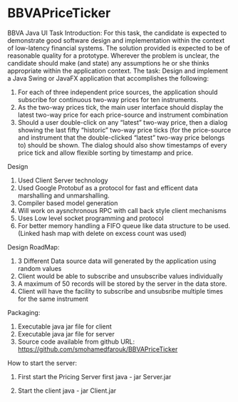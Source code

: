 # BBVAPriceTicker
BBVA Java UI Task
Introduction:
For this task, the candidate is expected to demonstrate good software design and implementation within the context of low-latency financial systems.  The solution provided is expected to be of reasonable quality for a prototype.  Wherever the problem is unclear, the candidate should make (and state) any assumptions he or she thinks appropriate within the application context.
The task:
Design and implement a Java Swing or JavaFX application that accomplishes the following:
1.	For each of three independent price sources, the application should subscribe for continuous two-way prices for ten instruments.
2.	As the two-way prices tick, the main user interface should display the latest two-way price for each price-source and instrument combination
3.	Should a user double-click on any “latest” two-way price, then a dialog showing the last fifty “historic” two-way price ticks (for the price-source and instrument that the double-clicked “latest” two-way price belongs to) should be shown.  The dialog should also show timestamps of every price tick and allow flexible sorting by timestamp and price.

Design
1. Used Client Server technology
2. Used Google Protobuf as a protocol for fast and efficent data marshalling and unmarshalling.
3. Compiler based model generation
4. Will work on aysnchronous RPC with call back style client mechanisms
5. Uses Low level socket programming and protocol
6. For better memory handling a FIFO queue like data structure to be used. (Linked hash map with delete on excess
count was used)

Design RoadMap:
1. 3 Different Data source data will generated by the application using random values
2. Client would be able to subscribe and unsubscribe values individually
3. A maximum of 50 records will be stored by the server in the data store.
4. Client will have the facility to subscribe and unsubsribe multiple times for the same instrument

Packaging:
 1. Executable java jar file for client
 2. Executable java jar file for server
 3. Source code available from github URL:
  https://github.com/smohamedfarouk/BBVAPriceTicker

How to start the server:
1. First start the Pricing Server first
    java - jar Server.jar

2. Start the client
    java - jar Client.jar
